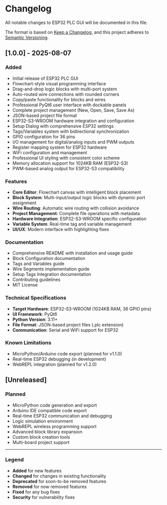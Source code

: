 # Changelog

All notable changes to ESP32 PLC GUI will be documented in this file.

The format is based on [Keep a Changelog](https://keepachangelog.com/en/1.0.0/),
and this project adheres to [Semantic Versioning](https://semver.org/spec/v2.0.0.html).

## [1.0.0] - 2025-08-07

### Added
- Initial release of ESP32 PLC GUI
- Flowchart-style visual programming interface
- Drag-and-drop logic blocks with multi-port system
- Auto-routed wire connections with rounded corners
- Copy/paste functionality for blocks and wires
- Professional PyQt6 user interface with dockable panels
- Complete project management (New, Open, Save, Save As)
- JSON-based project file format
- ESP32-S3-WROOM hardware integration and configuration
- Setup Dialog with comprehensive ESP32 settings
- Tags/Variables system with bidirectional synchronization
- GPIO configuration for 36 pins
- I/O management for digital/analog inputs and PWM outputs
- Register mapping system for ESP32 hardware
- WiFi configuration and management
- Professional UI styling with consistent color scheme
- Memory allocation support for 1024KB RAM (ESP32-S3)
- PWM-based analog output for ESP32-S3 compatibility

### Features
- **Core Editor**: Flowchart canvas with intelligent block placement
- **Block System**: Multi-input/output logic blocks with dynamic port assignment
- **Wire Routing**: Automatic wire routing with collision avoidance
- **Project Management**: Complete file operations with metadata
- **Hardware Integration**: ESP32-S3-WROOM specific configuration
- **Variable System**: Real-time tag and variable management
- **UI/UX**: Modern interface with highlighting fixes

### Documentation
- Comprehensive README with installation and usage guide
- Block Configuration documentation
- Tags and Variables guide
- Wire Segments implementation guide
- Setup Tags Integration documentation
- Contributing guidelines
- MIT License

### Technical Specifications
- **Target Hardware**: ESP32-S3-WROOM (1024KB RAM, 36 GPIO pins)
- **UI Framework**: PyQt6 
- **Python Version**: 3.11+
- **File Format**: JSON-based project files (.plc extension)
- **Communication**: Serial and WiFi support for ESP32

### Known Limitations
- MicroPython/Arduino code export (planned for v1.1.0)
- Real-time ESP32 debugging (in development)
- WebREPL integration (planned for v1.2.0)

## [Unreleased]

### Planned
- MicroPython code generation and export
- Arduino IDE compatible code export
- Real-time ESP32 communication and debugging
- Logic simulation environment
- WebREPL wireless programming support
- Advanced block library expansion
- Custom block creation tools
- Multi-board project support

---

### Legend
- **Added** for new features
- **Changed** for changes in existing functionality
- **Deprecated** for soon-to-be removed features
- **Removed** for now removed features
- **Fixed** for any bug fixes
- **Security** for vulnerability fixes
